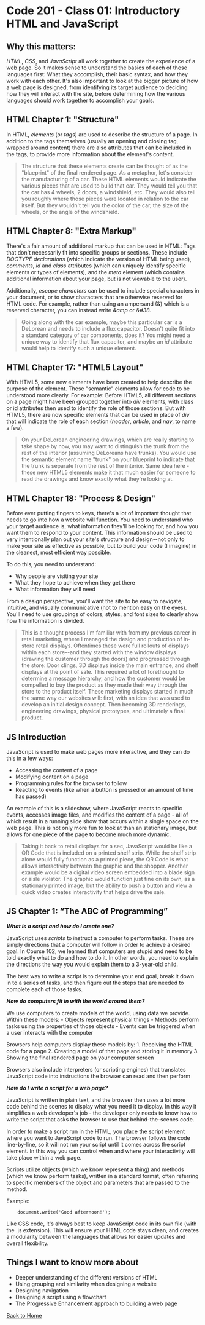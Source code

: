 # Code 201 - Class 01: Introductory HTML and JavaScript

## Why this matters:

*HTML*, *CSS*, and *JavaScript* all work together to create the experience of a web page. So it makes sense to understand the basics of each of these languages first: What they accomplish, their basic syntax, and how they work with each other. It's also important to look at the bigger picture of how a web page is designed, from identifying its target audience to deciding how they will interact with the site, before determining how the various languages should work together to accomplish your goals. 

## HTML Chapter 1: "Structure"

In HTML, *elements* (or *tags*) are used to describe the structure of a page. In addition to the tags themselves (usually an opening and closing tag, wrapped around content) there are also attributes that can be included in the tags, to provide more information about the element's content.

>The structure that these elements create can be thought of as the "blueprint" of the final rendered page. As a metaphor, let's consider the manufacturing of a car. These HTML elements would indicate the various pieces that are used to build that car. They would tell you that the car has 4 wheels, 2 doors, a windshield, etc. They would also tell you roughly where those pieces were located in relation to the car itself. But they wouldn't tell you the color of the car, the size of the wheels, or the angle of the windshield.  

## HTML Chapter 8: "Extra Markup"

There's a fair amount of additional markup that can be used in HTML: Tags that don't necessarily fit into specific groups or sections. These include *DOCTYPE declarations* (which indicate the version of HTML being used), *comments*, *id* and *class* attributes (which can uniquely identify specific elements or types of elements), and the *meta* element (which contains additional information about your page, but is not viewable to the user).

Additionally, *escape characters* can be used to include special characters in your document, or to show characters that are otherwise reserved for HTML code. For example, rather than using an ampersand (&) which is a reserved character, you can instead write *&amp* or *&#38*.

>Going along with the car example, maybe this particular car is a DeLorean and needs to include a flux capacitor. Doesn't quite fit into a standard category of car components, does it? You might need a unique way to identify that flux capacitor, and maybe an *id* attribute would help to identify such a unique element. 

## HTML Chapter 17: "HTML5 Layout"

With HTML5, some new elements have been created to help describe the purpose of the element. These "semantic" elements allow for code to be understood more clearly. For example: Before HTML5, all different sections on a page might have been grouped together into *div* elements, with class or id attributes then used to identify the role of those sections. But with HTML5, there are now specific elements that can be used in place of *div* that will indicate the role of each section (*header*, *article*, and *nav*, to name a few).

>On your DeLorean engineering drawings, which are really starting to take shape by now, you may want to distinguish the trunk from the rest of the interior (assuming DeLoreans have trunks). You would use the semantic element name "trunk" on your blueprint to indicate that the trunk is separate from the rest of the interior. Same idea here - these new HTML5 elements make it that much easier for someone to read the drawings and know exactly what they're looking at. 

## HTML Chapter 18: "Process & Design"

Before ever putting fingers to keys, there's a lot of important thought that needs to go into how a website will function. You need to understand who your target audience is, what information they'll be looking for, and how you want them to respond to your content. This information should be used to very intentionally plan out your site's structure and design--not only to make your site as effective as possible, but to build your code (I imagine) in the cleanest, most efficient way possible. 

To do this, you need to understand: 
- Why people are visiting your site
- What they hope to achieve when they get there
- What information they will need

From a design perspective, you'll want the site to be easy to navigate, intuitive, and visually communicative (not to mention easy on the eyes). You'll need to use groupings of colors, styles, and font sizes to clearly show how the information is divided. 

>This is a thought process I'm familiar with from my previous career in retail marketing, where I managed the design and production of in-store retail displays. Oftentimes these were full rollouts of displays within each store--and they started with the window displays (drawing the customer through the doors) and progressed through the store: Door clings, 3D displays inside the main entrance, and shelf displays at the point of sale. This required a lot of forethought to determine a message hierarchy, and how the customer would be compelled to buy the product as they made their way through the store to the product itself. These marketing displays started in much the same way our websites will: first, with an idea that was used to develop an initial design concept. Then becoming 3D renderings, engineering drawings, physical prototypes, and ultimately a final product. 

## JS Introduction

JavaScript is used to make web pages more interactive, and they can do this in a few ways:
- Accessing the content of a page
- Modifying content on a page
- Programming rules for the browser to follow
- Reacting to events (like when a button is pressed or an amount of time has passed)

An example of this is a slideshow, where JavaScript reacts to specific events, accesses image files, and modifies the content of a page - all of which result in a running slide show that occurs within a single space on the web page. This is not only more fun to look at than an stationary image, but allows for one piece of the page to become much more dynamic.

>Taking it back to retail displays for a sec, JavaScript would be like a QR Code that is included on a printed shelf strip. While the shelf strip alone would fully function as a printed piece, the QR Code is what allows interactivity between the graphic and the shopper. Another example would be a digital video screen embedded into a blade sign or aisle violator. The graphic would function just fine on its own, as a stationary printed image, but the ability to push a button and view a quick video creates interactivity that helps drive the sale. 

## JS Chapter 1: “The ABC of Programming”

***What is a script and how do I create one?***

JavaScript uses *scripts* to instruct a computer to perform tasks. These are simply directions that a computer will follow in order to achieve a desired goal. In Course 102, we learned that computers are stupid and need to be told exactly what to do and how to do it. In other words, you need to explain the directions the way you would explain them to a 3-year-old child. 

The best way to write a script is to determine your end goal, break it down in to a series of tasks, and then figure out the steps that are needed to complete each of those tasks. 

***How do computers fit in with the world around them?***

We use computers to create models of the world, using data we provide. Within these models:
	- Objects represent physical things
	- Methods perform tasks using the properties of those objects
	- Events can be triggered when a user interacts with the computer

Browsers help computers display these models by:
	1. Receiving the HTML code for a page
	2. Creating a model of that page and storing it in memory
	3. Showing the final rendered page on your computer screen

Browsers also include interpreters (or scripting engines) that translates JavaScript code into instructions the browser can read and then perform 

***How do I write a script for a web page?***

JavaScript is written in plain text, and the browser then uses a lot more code behind the scenes to display what you need it to display. In this way it simplifies a web developer's job - the developer only needs to know how to write the script that asks the browser to use that behind-the-scenes code. 

In order to make a script run in the HTML, you place the script element where you want to JavaScript code to run. The browser follows the code line-by-line, so it will not run your script until it comes across the script element. In this way you can control when and where your interactivity will take place within a web page. 

Scripts utilize objects (which we know represent a thing) and methods (which we know perform tasks), written in a standard format, often referring to specific members of the object and parameters that are passed to the method. 

Example:
```
	document.write('Good afternoon!');
```
Like CSS code, it's always best to keep JavaScript code in its own file (with the .js extension). This will ensure your HTML code stays clean, and creates a modularity between the languages that allows for easier updates and overall flexibility.

## Things I want to know more about

- Deeper understanding of the different versions of HTML
- Using grouping and similarity when designing a website
- Designing navigation
- Designing a script using a flowchart
- The Progressive Enhancement approach to building a web page

[Back to Home](README.md)